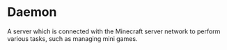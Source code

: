 # Daemon
A server which is connected with the Minecraft server network to perform various tasks, such as managing mini games.

